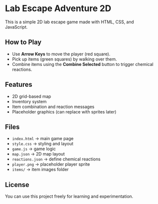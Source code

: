 # Lab Escape Adventure 2D

This is a simple 2D lab escape game made with HTML, CSS, and JavaScript.

## How to Play
- Use **Arrow Keys** to move the player (red square).  
- Pick up items (green squares) by walking over them.  
- Combine items using the **Combine Selected** button to trigger chemical reactions.

## Features
- 2D grid-based map  
- Inventory system  
- Item combination and reaction messages  
- Placeholder graphics (can replace with sprites later)

## Files
- `index.html` → main game page  
- `style.css` → styling and layout  
- `game.js` → game logic  
- `map.json` → 2D map layout  
- `reactions.json` → define chemical reactions  
- `player.png` → placeholder player sprite  
- `items/` → item images folder

## License
You can use this project freely for learning and experimentation.
